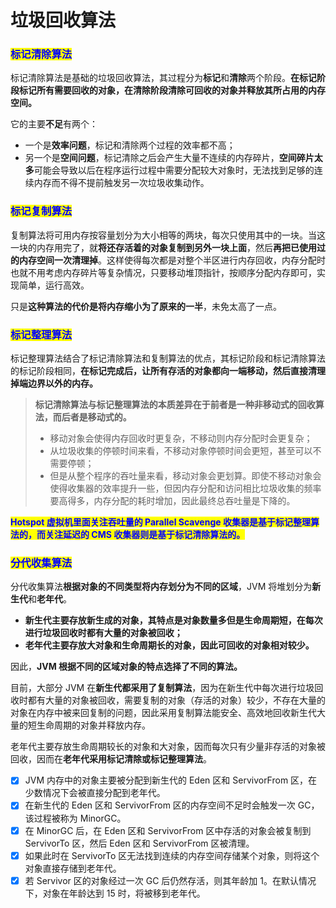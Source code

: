 # 垃圾回收算法

### <mark style="color:blue;">**标记清除算法**</mark>

标记清除算法是基础的垃圾回收算法，其过程分为**标记**和**清除**两个阶段。**在标记阶段标记所有需要回收的对象，在清除阶段清除可回收的对象并释放其所占用的内存空间。**

它的主要**不足**有两个：

* 一个是**效率问题**，标记和清除两个过程的效率都不高；
* 另一个是**空间问题**，标记清除之后会产生大量不连续的内存碎片，**空间碎片太多**可能会导致以后在程序运行过程中需要分配较大对象时，无法找到足够的连续内存而不得不提前触发另一次垃圾收集动作。

### <mark style="color:blue;">**标记复制算法**</mark>

复制算法将可用内存按容量划分为大小相等的两块，每次只使用其中的一块。当这一块的内存用完了，就**将还存活着的对象复制到另外一块上面**，然后**再把已使用过的内存空间一次清理掉**。这样使得每次都是对整个半区进行内存回收，内存分配时也就不用考虑内存碎片等复杂情况，只要移动堆顶指针，按顺序分配内存即可，实现简单，运行高效。

只是**这种算法的代价是将内存缩小为了原来的一半**，未免太高了一点。

### <mark style="color:blue;">**标记整理算法**</mark>

标记整理算法结合了标记清除算法和复制算法的优点，其标记阶段和标记清除算法的标记阶段相同，**在标记完成后，让所有存活的对象都向一端移动，然后直接清理掉端边界以外的内存。**

> **标记清除算法与标记整理算法的本质差异在于前者是一种非移动式的回收算法，而后者是移动式的。**
>
> * 移动对象会使得内存回收时更复杂，不移动则内存分配时会更复杂；
> * 从垃圾收集的停顿时间来看，不移动对象停顿时间会更短，甚至可以不需要停顿；
> * 但是从整个程序的吞吐量来看，移动对象会更划算。即使不移动对象会使得收集器的效率提升一些，但因内存分配和访问相比垃圾收集的频率要高得多，内存分配的耗时增加，因此最终总吞吐量是下降的。

<mark style="color:blue;">**Hotspot 虚拟机里面关注吞吐量的 Parallel Scavenge 收集器是基于标记整理算法的，而关注延迟的 CMS 收集器则是基于标记清除算法的。**</mark>

### <mark style="color:blue;">**分代收集算法**</mark>

分代收集算法**根据对象的不同类型将内存划分为不同的区域**，JVM 将堆划分为**新生代**和**老年代**。

* **新生代主要存放新生成的对象，其特点是对象数量多但是生命周期短，在每次进行垃圾回收时都有大量的对象被回收；**
* **老年代主要存放大对象和生命周期长的对象，因此可回收的对象相对较少。**

因此，**JVM 根据不同的区域对象的特点选择了不同的算法。**

目前，大部分 JVM 在**新生代都采用了复制算法**，因为在新生代中每次进行垃圾回收时都有大量的对象被回收，需要复制的对象（存活的对象）较少，不存在大量的对象在内存中被来回复制的问题，因此采用复制算法能安全、高效地回收新生代大量的短生命周期的对象并释放内存。

老年代主要存放生命周期较长的对象和大对象，因而每次只有少量非存活的对象被回收，因而在**老年代采用标记清除或标记整理算法**。

* [x] JVM 内存中的对象主要被分配到新生代的 Eden 区和 ServivorFrom 区，在少数情况下会被直接分配到老年代。
* [x] 在新生代的 Eden 区和 ServivorFrom 区的内存空间不足时会触发一次 GC，该过程被称为 MinorGC。
* [x] 在 MinorGC 后，在 Eden 区和 ServivorFrom 区中存活的对象会被复制到 ServivorTo 区，然后 Eden 区和 ServivorFrom 区被清理。
* [x] 如果此时在 ServivorTo 区无法找到连续的内存空间存储某个对象，则将这个对象直接存储到老年代。
* [x] 若 Servivor 区的对象经过一次 GC 后仍然存活，则其年龄加 1。在默认情况下，对象在年龄达到 15 时，将被移到老年代。
